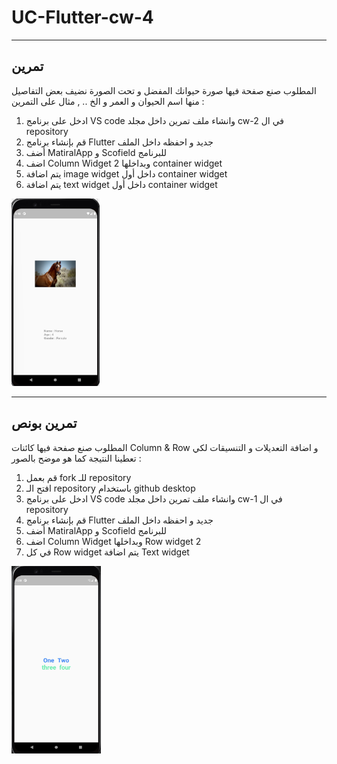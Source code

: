 # UC-Flutter-cw-4



__________________________________________________________________________________________________

## تمرين 
المطلوب صنع صفحة فيها صورة حيوانك المفضل و تحت الصورة نضيف بعض التفاصيل منها اسم الحيوان و العمر و الخ .. , مثال على التمرين :
1. ادخل على برنامج VS code   وانشاء ملف تمرين داخل مجلد cw-2 في ال repository
2. قم بإنشاء برنامج Flutter جديد و احفظه داخل الملف
3. أضف MatiralApp  و Scofield للبرنامج
4. اضف Column Widget  وبداخلها 2 container widget
5. يتم اضافة image widget داخل أول container widget
6. يتم اضافة text widget داخل أول container widget

<img src="images/c4-cw2.jpg" height="300"/>


__________________________________________________________________________________________________

## تمرين بونص
المطلوب صنع صفحة فيها كائنات Column & Row و اضافة التعديلات و التنسيقات لكي تعطينا النتيجة كما هو موضح بالصور :
1. قم بعمل fork للـ repository
2. افتح الـ repository باستخدام github desktop
3. ادخل على برنامج VS code   وانشاء ملف تمرين داخل مجلد cw-1 في ال repository
4. قم بإنشاء برنامج Flutter جديد و احفظه داخل الملف
5. أضف MatiralApp  و Scofield للبرنامج
6. اضف Column Widget  وبداخلها Row widget 2
7. في كل Row widget يتم اضافة Text widget

<img src="images/c4-cw1.jpg" height="300"/>
